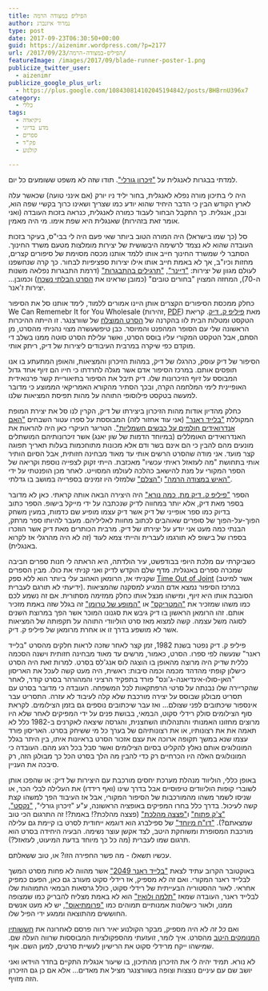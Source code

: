 ```yaml
---
title: הפיליפ במצודה הרמה
author: נמרוד איזנברג
type: post
date: 2017-09-23T06:30:50+00:00
guid: https://aizenimr.wordpress.com/?p=2177
url: /2017/09/23/הפיליפ-במצודה-הרמה/
featureImage: /images/2017/09/blade-runner-poster-1.png
publicize_twitter_user:
  - aizenimr
publicize_google_plus_url:
  - https://plus.google.com/108430814102045194842/posts/BHBrnU396x7
category:
  - כללי
tags:
  - גיקיאדה
  - מדע בדיוני
  - ספרים
  - פק"ד
  - קולנוע

---
```

למדתי בבגרות לאנגלית על ["זיכרון גורלי"][1]. תודו שזה לא משפט ששומעים כל יום.

היה לי בתיכון מורה נפלא לאנגלית, בחור יליד ניו יורק (אם אינני טועה) שכאשר עלה לארץ הקודש הבין כי הדבר היחיד שהוא יודע כמו שצריך ושאינו כרוך בקשיי שפה הוא, ובכן, אנגלית. כך התקבל הבחור לעבוד כמורה לאנגלית, כנראה בזכות העובדה (ואני אומר זאת בזהירות) שאנגלית היא שפת אימו. מי היה מאמין.

סל (כך שמו בישראל) היה המורה הטוב ביותר שאי פעם היה לי בבי"ס, בעיקר בזכות העובדה שהוא לא נצמד לרשימה היבשושית של יצירות מומלצות מטעם משרד החינוך. הסתבר לי שמשרד החינוך חייב אותו ללמד אותנו מכסה מסוימת של סיפורים קצרים, מחזות וכיו"ב, אך לא באמת חייב אותו אילו יצירות ספציפיות לבחור. כך קרה שנחשפנו לעולם מגוון של יצירות: ["דיינר"][2], ["תרגילים בהתבגרות"][3] (דרמת התבגרות נפלאה משנות ה-70), המחזה המצוין "בחורים טובים" (כמובן שראינו את [הסרט הבלתי נשכח][4]) וכמובן... יצירות ז'אנר.

כחלק ממכסת הסיפורים הקצרים אותן היינו אמורים ללמוד, לימד אותנו סל את הסיפור We Can Rememebr It for You Wholesale (זהירות, [PDF][5]) מאת [פיליפ ק. דיק][6]. קריאת הטקסט ומטלות הבית לוו בהקרנה של [הסרט המוצלח][1] של שוורצנגר. זו הייתה ההיכרות הראשונה שלי עם הסופר המהפנט והמיוסר. כבן טיפשעשרה מצוי נהניתי מהסרט, מן הסתם, אבל הטקסט המקורי עליו בוסס הסרט, ואשר עלילת הסרט סוטה ממנו בשלב די מוקדם כפי שיקרה במרבית העיבודים ליצירות של דיק, ריתק אותי.

הסיפור של דיק עוסק, כהרגלו של דיק, במהות הזיכרון והמציאות, והאופן המתעתע בו אנו תופסים אותם. במרכז הסיפור אדם אשר מגלה לחרדתו כי חייו הם זיוף אחד גדול המבוסס על זיוף הזיכרונות שלו. דיק תיבל את הסיפור בתיאוריית קשר פרנואידית האופיינית לימי המלחמה הקרה, ובכך הסתיר מהקורא האמריקאי הממוצע כי מדובר למעשה בטקסט פילוסופי התוהה על מהות תפיסת המציאות שלנו.

כחלק מהדיון אודות מהות הזיכרון ביצירתו של דיק, הקרין לנו סל את יצירת המופת המקוללת ["בלייד ראנר"][7] (אני עוד אחזור לזה) המבוססת על ספרו עטור השבחים ["האם אנדרואידים חולמים על כבשים חשמליות"][8]. הטריגר העיקרי כאן היה להראות את האנדרואידים האומללים (במיוחד הדמות של שון יאנג) אשר זיכרונותיהם המושתלים מונעים מהם להבין כי הם אינם בשר ודם אלא מכונות מתוחכמות בעלות תאריך תפוגה קצר מועד. אני מודה שהסרט הרשים אותי עד מאוד מבחינה חזותית, אבל הסיום הותיר אותי בתחושת "מה לעזאזל ראיתי עכשיו" מאכזבת. הייתי זקוק לצפייה נוספת וקריאה של הספר המקורי על מנת להישאב כהלכה לעולמו המסוייט. לאחר מכן הופנטתי על ידי ["האיש במצודה הרמה"][9] ו["הצלם"][10] שלמזלי היו זמינים בספרייה במושב בו גדלתי.

הספר ["פיליפ ק. דיק מת, כמה נורא"][11] היה היצירה הבאה אותה קראתי. כאן לא מדובר בספר מאת דיק, אלא יותר במחווה לדיק שנכתבה על ידי מייקל בישופ. הספר כתוב בדיוק כמו ספר אופייני של דיק אשר דיק עצמו מופיע שם כדמות, במעין משחק הפוך-על-הפוך של סופרים שאוהבים לכתוב מחוות לאליליהם. מעבר להיותו ספר מרתק, הבנתי כמה מעט אני יודע על יצירתו של דיק. מרבית הכותרים מאת דיק אשר הוזכרו בספרו של בישופ לא תורגמו לעברית והייתי צמא לעוד (זה לא היה מהרגלי אז לקרוא באנגלית).

כשביקרתי עם מלכת היופי בבודפשט, עיר הולדתה, היא הראתה לי חנות ספרים חביבה שמכרה ספרים באנגלית. מדף שלם הוקדש לדיק ואני קניתי את כולו. מבין הספרים שקניתי אז, הרומאן האהוב עלי ביותר הוא ללא ספק [Time Out of Joint][12] (אשר למיטב ידיעתי לא תורגם לעברית). במרכז הסיפור נמצא אדם המגיע למסקנה שהמציאות הסובבת אותו היא זיוף, ומישהו מנצל אותו כחלק ממזימה מסתורית. אם זה נשמע לכם כמו משהו שמזכיר את ["המטריקס"][13] או ["המופע של טרומן"][14] זה בגלל שזה באמת מזכיר אותם. זהו הרומאן הראשון בו דיק גיבש את סגנונו המוכר אשר הפך במרוצת השנים לסוגה משל עצמה. קשה למצוא מאז סרט הוליוודי התוהה על תקפותה של המציאות אשר לא מושפע בדרך זו או אחרת מרומאן של פיליפ ק. דיק.

פיליפ ק. דיק נפטר בשנת 1982, זמן קצר לאחר שזכה לראות חלקים מהסרט "בלייד ראנר" שנעשה לפי ספרו. הסרט, כאמור, מרשים עד מאוד מבחינה חזותית וישנה הסכמה כללית שדיק היה מרוצה מהאופן בו הוצגה לוס אנג'לס בסרט. למרות זאת היה הסרט כישלון קופתי מהדהד מכמה וכמה סיבות: ראשית, היה מעט קשה לעכל את האריסון "האן-סולו-אינדיאנה-ג'ונס" פורד בתפקיד הרציני והמהורהר בסרט קודר, לאחר שהקריירה שלו נבנתה על סרטי הרפתקאות לכל המשפחה. העובדה כי מדובר בסרט עם תסריט מבולגן שבוסס על יצירה מורכבת שלא קלה לעיבוד לא עזרה. התסריט עבר אינספור שיכתובים לפני שצולם... ואז עבר שיכתובים נוספים גם בזמן הצילומים. לקראת סוף הצילומים סולק רידלי סקוט, הבמאי, בבושת פנים על ידי המפיקים לאחר שלא היו מרוצים מחזונו האמנותי והתנהלותו השחצנית, והגרסה שיצאה לאקרנים ב-1982 כלל לא תאמה את את רצונותיו, או את רצונותיהם של בערך כל מי ששיחק בסרט. האריסון פורד עצמו שנא במשך תקופה ארוכה את עצם אזכור הסרט בראיונות איתו, בין היתר בגלל המונולוגים אותם נאלץ להקליט בסיום הצילומים ואשר סבל בכל רגע מהם. העובדה כי המונולוגים האלה היו הכרחיים רק כדי להבין מה הלך בסרט הכל כך מבולגן הזה, רק סיבכה את העניין.

באופן כללי, הוליווד מנהלת מערכת יחסים מורכבת עם היצירות של דיק: או שהפכו אותן לשוברי קופות הוליוודים טיפוסיים אבל בדרך שינו (ואף רידדו) את העלילה לבלי הכר, או שניסו לשמר משהו מהמורכבות של הסיפור המקורי, אבל אז העיבוד הפך למשהו קצת קשה לעיכול. בדרך כלל בחרו המפיקים באופציה הראשונה, ע"ע "זיכרון גורלי", ["נקסט"][15], ["צ'ק פתוח"][16] ו["פצצה מהלכת"][17] (פצצה מהלכת?! באמת?! זה התרגום הכי טוב שמצאתם?). ["דו"ח מיוחד"][18] של ספילברג הוא דוגמא ייחודית לסרט בו קיימת גם עלילה מורכבת המסופרת ומשוחקת היטב, לצד אקשן עוצר נשימה. הבעיה היחידה בסרט הוא תרגום שמו לעברית (מה כל כך מיוחד בדעת המיעוט, לעזאזל?).

עכשיו תשאלו - מה פשר החפירה הזו? או, טוב ששאלתם.

באוקטובר הקרוב עתיד לצאת ["בלייד ראנר 2049"][19] אשר מהווה לא פחות מסרט המשך לבלייד ראנר המקורי. ואם זה לא מספיק, אז רידלי סקוט מעורב גם כאן, הפעם כמפיק אחראי. לאור ההסטוריה הבעייתית של רידלי סקוט, כולל גרסאות הבמאי התמוהות שלו לבלייד ראנר, העובדה שמאז ["תלמה ולואיז"][20] הוא לא באמת מצליח להבריק כמו שמצופה ממנו, ולאור כישלונות אמנותיים תמוהים כמו ["פרומתיאוס"][21], יש לא מעט אנשים החוששים מהתוצאה וממגע ידי הפיל שלו.

ואם _כל זה_ לא היה מספיק, מבקר הקולנוע יאיר רווה פרסם לאחרונה את [חששותיו המנומקים היטב][22] מהסרט. איך לומר, זועזעתי מהספקולציות המבוססות שרווה העלה שם. שמישהו ייקח מרידלי סקוט את הרישיון לעשיית סרטים, למען השם. אוף.

לא נורא. תמיד יהיה לי את הזיכרון מהתיכון, בו שיעור אנגלית התקיים בחדר הוידאו ואני יושב שם עם עיניים נוצצות וצופה בשוורצנגר מציל את מאדים... אלא אם כן גם הזיכרון הזה מזויף.

 [1]: http://www.imdb.com/title/tt0100802/
 [2]: http://www.imdb.com/title/tt0083833/
 [3]: http://www.imdb.com/title/tt0078902/
 [4]: http://www.imdb.com/title/tt0104257/
 [5]: http://www.english.upenn.edu/~cavitch/pdf-library/Dick_Wholesale.pdf
 [6]: https://en.wikipedia.org/wiki/Philip_K._Dick
 [7]: http://www.imdb.com/title/tt0083658/
 [8]: http://www.blipanika.co.il/?p=3664
 [9]: http://www.blipanika.co.il/?p=24
 [10]: http://www.neiman.co.il/2016/05/12273
 [11]: http://isf.nethost.co.il/article.asp?ref=163
 [12]: https://en.wikipedia.org/wiki/Time_Out_of_Joint
 [13]: http://www.imdb.com/title/tt0133093/
 [14]: http://www.imdb.com/title/tt0120382/
 [15]: http://www.imdb.com/title/tt0435705/
 [16]: http://www.imdb.com/title/tt0338337/
 [17]: http://www.imdb.com/title/tt0160399/
 [18]: http://www.fisheye.co.il/minority_report/
 [19]: http://www.imdb.com/title/tt1856101/
 [20]: http://www.imdb.com/title/tt0103074/
 [21]: http://www.fisheye.co.il/prometheus/
 [22]: http://cinemascope.co.il/archives/27299